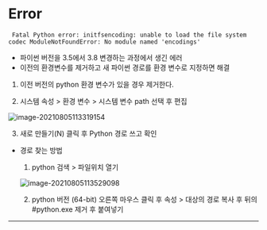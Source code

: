 # Error

``` 
 Fatal Python error: initfsencoding: unable to load the file system codec ModuleNotFoundError: No module named 'encodings'
```



* 파이썬 버전을 3.5에서 3.8 변경하는 과정에서 생긴 에러 
* 이전의 환경변수를 제거하고 새 파이썬 경로를 환경 변수로 지정하면 해결



1.  이전 버전의 python 환경 변수가 있을 경우 제거한다.

2.  시스템 속성 > 환경 변수 > 시스템 변수 path 선택 후 편집

   ![image-20210805113319154](C:\Users\multicampus\AppData\Roaming\Typora\typora-user-images\image-20210805113319154.png)

3.  새로 만들기(N) 클릭 후 Python 경로 쓰고 확인

   * 경로 찾는 방법

     1.  python 검색 > 파일위치 열기

        ![image-20210805113529098](C:\Users\multicampus\AppData\Roaming\Typora\typora-user-images\image-20210805113529098.png)

        

     2. python 버전 (64-bit) 오른쪽 마우스 클릭 후 속성 > 대상의 경로 복사 후 뒤의 #python.exe 제거 후 붙여넣기

***




